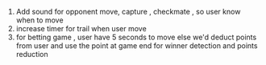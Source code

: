 1. Add sound for opponent move, capture , checkmate , so user know when to move
2. increase timer for trail when user move
3. for betting game , user have 5 seconds to move else we'd deduct points from user and use the point at game end for winner detection and points reduction
